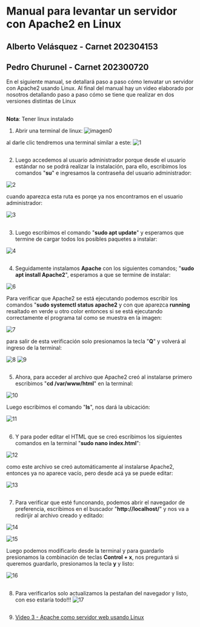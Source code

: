 # Manual para levantar un servidor con Apache2 en Linux
## Alberto Velásquez - Carnet 202304153
## Pedro Churunel - Carnet 202300720

En el siguiente manual, se detallará paso a paso cómo lenvatar un servidor con Apache2 usando Linux.
Al final del manual hay un video elaborado por nosotros detallando paso a paso cómo se tiene que realizar en dos versiones distintas de Linux


##
**Nota**: Tener linux instalado

1) Abrir una terminal de linux: 
![imagen0](https://raw.githubusercontent.com/Churunel/PRAINIC_PedroChurunel_202300720/refs/heads/main/Informe3_SistemasOperativos/imagenes/0.png)

al darle clic tendremos una terminal similar a este:
![1](https://raw.githubusercontent.com/Churunel/PRAINIC_PedroChurunel_202300720/refs/heads/main/Informe3_SistemasOperativos/imagenes/1.png)

##
2) Luego accedemos al usuario administrador porque desde el usuario estándar no se podrá realizar la instalación, para ello, escribimos los comandos "**su**" e ingresamos la contraseña del usuario administrador:

![2](https://raw.githubusercontent.com/Churunel/PRAINIC_PedroChurunel_202300720/main/Informe3_SistemasOperativos/imagenes/2.png)

cuando aparezca esta ruta es porqe ya nos encontramos en el usuario administrador:

![3](https://raw.githubusercontent.com/Churunel/PRAINIC_PedroChurunel_202300720/main/Informe3_SistemasOperativos/imagenes/3.png)
##
3) Luego escribimos el comando "**sudo apt update**" y esperamos que termine de cargar todos los posibles paquetes a instalar:

![4](https://raw.githubusercontent.com/Churunel/PRAINIC_PedroChurunel_202300720/main/Informe3_SistemasOperativos/imagenes/4.png)

##

4) Seguidamente instalamos **Apache** con los siguientes comandos; "**sudo apt install Apache2**", esperamos a que se termine de instalar:

![6](https://raw.githubusercontent.com/Churunel/PRAINIC_PedroChurunel_202300720/main/Informe3_SistemasOperativos/imagenes/6.png)

Para verificar que Apache2 se está ejecutando podemos escribir los comandos "**sudo systemctl status apache2** y con que aparezca **running** resaltado en verde u otro color entonces si se está ejecutando correctamente el programa tal como se muestra en la imagen: 

![7](https://raw.githubusercontent.com/Churunel/PRAINIC_PedroChurunel_202300720/main/Informe3_SistemasOperativos/imagenes/7.png)

para salir de esta verificación solo presionamos la tecla "**Q**" y volverá al ingreso de la terminal: 

![8](https://raw.githubusercontent.com/Churunel/PRAINIC_PedroChurunel_202300720/main/Informe3_SistemasOperativos/imagenes/8.png)
![9](https://raw.githubusercontent.com/Churunel/PRAINIC_PedroChurunel_202300720/main/Informe3_SistemasOperativos/imagenes/9.png)

##

5) Ahora, para acceder al archivo que Apache2 creó al instalarse primero escribimos "**cd /var/www/html**" en la terminal:

![10](https://raw.githubusercontent.com/Churunel/PRAINIC_PedroChurunel_202300720/main/Informe3_SistemasOperativos/imagenes/10.png)

Luego escribimos el comando "**ls**", nos dará la ubicación: 

![11](https://raw.githubusercontent.com/Churunel/PRAINIC_PedroChurunel_202300720/main/Informe3_SistemasOperativos/imagenes/11.png)

##

6) Y para poder editar el HTML que se creó escribimos los siguientes comandos en la terminal "**sudo nano index.html**":

![12](https://raw.githubusercontent.com/Churunel/PRAINIC_PedroChurunel_202300720/main/Informe3_SistemasOperativos/imagenes/12.png)

como este archivo se creó automáticamente al instalarse Apache2, entonces ya no aparece vacío, pero desde acá ya se puede editar: 

![13](https://raw.githubusercontent.com/Churunel/PRAINIC_PedroChurunel_202300720/main/Informe3_SistemasOperativos/imagenes/13.png)

##

7) Para verificar que esté funconando, podemos abrir el navegador de preferencia, escribimos en el buscador "**http://localhost/**" y nos va a redirijir al archivo creado y editado:

![14](https://raw.githubusercontent.com/Churunel/PRAINIC_PedroChurunel_202300720/main/Informe3_SistemasOperativos/imagenes/14.png)

![15](https://raw.githubusercontent.com/Churunel/PRAINIC_PedroChurunel_202300720/main/Informe3_SistemasOperativos/imagenes/15.png)

Luego podemos modificarlo desde la terminal y para guardarlo presionamos la combinación de teclas **Control + x**, nos preguntará si queremos guardarlo, presionamos la tecla **y** y listo:

![16](https://raw.githubusercontent.com/Churunel/PRAINIC_PedroChurunel_202300720/main/Informe3_SistemasOperativos/imagenes/16.png)

##

8) Para verificarlos solo actualizamos la pestañan del navegador y listo, con eso estaría todo!!!
![17](https://raw.githubusercontent.com/Churunel/PRAINIC_PedroChurunel_202300720/main/Informe3_SistemasOperativos/imagenes/18.png)

##

9) [Video 3 - Apache como servidor web usando Linux](https://youtu.be/Z348Y20zPZU)

